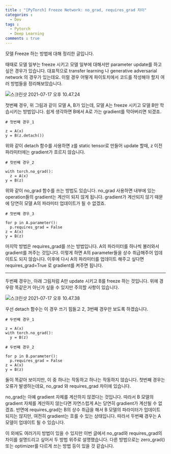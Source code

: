 ```yaml
---
title : "[PyTorch] Freeze Network: no_grad, requires_grad 차이"
categories :
  - Dev
tags :
  - Pytorch
  - Deep Learning
comments : true
---
```


모델 Freeze 하는 방법에 대해 정리한 글입니다.

때때로 모델 일부는 freeze 시키고 모델 일부에 대해서만 parameter update를 하고 싶은 경우가 있습니다. 대표적으로 transfer learning 나 generative adversarial network 의 경우가 있는데요. 이럴 경우 어떻게 파이토치에서 코드를 작성해야 할지 여러 방법들을 정리해보았습니다.

![스크린샷 2021-07-17 오후 10.47.24](https://i.imgur.com/274O4Bu.png)

첫번째 경우, 위 그림과 같이 모델 A, B가 있는데, 모델 A는 freeze 시키고 모델 B만 학습시키는 방법입니다. 쉽게 생각하면 B에서 A로 가는 gradient를 막아버리면 되겠죠.

```
# 첫번째 경우_1

z = A(x)
y = B(z.detach())
```

위와 같이 detach 함수를 사용하면 z를 static tensor로 만들어 update 할때, z 이전 파라미터에는 gradient가 흐르지 않습니다.

```
# 첫번째 경우_2

with torch.no_grad():
  z = A(x)
y = B(z)
```

위와 같이 no_grad 함수를 쓰는 방법도 있습니다. no_grad 사용하면 내부에 있는 operation들의 gradient는 계산이 되지 않게 됩니다. gradient가 계산되지 않기 때문에 당연히 모델 A의 파라미터 업데이트가 될 수 없겠죠.

```
# 첫번째 경우_3

for p in A.parameter():
  p.requires_grad = False
z = A(x)
y = B(z)
```

마지막 방법은 requires_grad를 쓰는 방법입니다. A의 파라미터를 하나씩 불러와서 gradient를 꺼주는 것입니다. 이렇게 하면 A의 parameter들을 상수 취급해주어 업데이트도 되지 않습니다. 이후에 다시 A의 파라미터를 업데이트 해주고 싶다면 requires_grad=True 로 gradient를 켜주면 됩니다.

----

두번째 경우는, 아래 그림처럼 A만 update 시키고 B를 freeze 하는 것입니다. 위에 경우랑 똑같은거 아닌가 싶을 수 있지만 주의할 사항이 있습니다.

![스크린샷 2021-07-17 오후 10.47.38](https://i.imgur.com/BTYttvU.png)

우선 detach 함수는 이 경우 쓰기 힘들고 2, 3번째 경우만 보도록 하겠습니다.

```
# 두번째 경우_1

z = A(x)
with torch.no_grad():
  y = B(z)

# 두번째 경우_2

for p in B.parameter():
  p.requires_grad = False
z = A(x)
y = B(z)
```

둘이 똑같아 보이지만, 이 중 하나는 작동하고 하나는 작동하지 않습니다. 첫번째 경우는 오류가 발생하는데요, no_grad 와 requires_grad 차이에 있습니다.

no_grad는 아예 gradient 자체를 계산하지 않겠다는 것입니다. 따라서 B 모델의 gradient 자체를 계산하지 않는다면 자연스럽게 A는 당연히 gradient가 계산될 수 없겠죠. 반면에 requires_grad는 B의 상수 취급을 해서 B 모델의 파라미터가 업데이트 되지는 않지만, 여전히 gradient는 흐를 수 있는 상태입니다. 따라서 두번째 경우는 A 모델이 업데이트 될 수 있습니다.

이 외에도 여러가지 방법이 있을 수 있지만 이번 글에서 no_grad와 requires_grad의 차이를 설명드리고 싶어서 두 방법 위주로 설명했습니다. 다른 방법으로는 zero_grad() 또는 optimizer를 다르게 쓰는 방법 등이 있을 것 같습니다.
